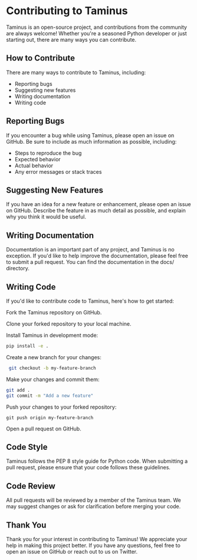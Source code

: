 # Contributing to Taminus
Taminus is an open-source project, and contributions from the community are always welcome! Whether you're a seasoned Python developer or just starting out, there are many ways you can contribute.

## How to Contribute
There are many ways to contribute to Taminus, including:

- Reporting bugs
- Suggesting new features
- Writing documentation
- Writing code
## Reporting Bugs
If you encounter a bug while using Taminus, please open an issue on GitHub. Be sure to include as much information as possible, including:

* Steps to reproduce the bug
* Expected behavior
* Actual behavior
* Any error messages or stack traces
## Suggesting New Features
If you have an idea for a new feature or enhancement, please open an issue on GitHub. Describe the feature in as much detail as possible, and explain why you think it would be useful.

## Writing Documentation
Documentation is an important part of any project, and Taminus is no exception. If you'd like to help improve the documentation, please feel free to submit a pull request. You can find the documentation in the docs/ directory.

## Writing Code
If you'd like to contribute code to Taminus, here's how to get started:

Fork the Taminus repository on GitHub.

Clone your forked repository to your local machine.

Install Taminus in development mode:


```bash
pip install -e .
```
Create a new branch for your changes:


```bash
 git checkout -b my-feature-branch
```
Make your changes and commit them:


```bash
git add .
git commit -m "Add a new feature"

```
Push your changes to your forked repository:

```
git push origin my-feature-branch
```
Open a pull request on GitHub.

## Code Style
Taminus follows the PEP 8 style guide for Python code. When submitting a pull request, please ensure that your code follows these guidelines.

## Code Review
All pull requests will be reviewed by a member of the Taminus team. We may suggest changes or ask for clarification before merging your code.

## Thank You
Thank you for your interest in contributing to Taminus! We appreciate your help in making this project better. If you have any questions, feel free to open an issue on GitHub or reach out to us on Twitter.